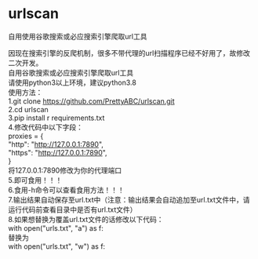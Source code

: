 # urlscan
自用使用谷歌搜索或必应搜索引擎爬取url工具

因现在搜索引擎的反爬机制，很多不带代理的url扫描程序已经不好用了，故修改二次开发。  
自用谷歌搜索或必应搜索引擎爬取url工具  
请使用python3以上环境，建议python3.8  
使用方法：  
1.git clone https://github.com/PrettyABC/urlscan.git  
2.cd urlscan  
3.pip install r requirements.txt  
4.修改代码中以下字段：  
proxies = {  
  "http": "http://127.0.0.1:7890",  
  "https": "http://127.0.0.1:7890",  
}  
将127.0.0.1:7890修改为你的代理端口  
5.即可食用！！！  
6.食用-h命令可以查看食用方法！！！  
7.输出结果自动保存至url.txt中（注意：输出结果会自动追加至url.txt文件中，请运行代码前查看目录中是否有url.txt文件）  
8.如果想替换为覆盖url.txt文件的话修改以下代码：  
with open("urls.txt", "a") as f:  
替换为  
with open("urls.txt", "w") as f:  
